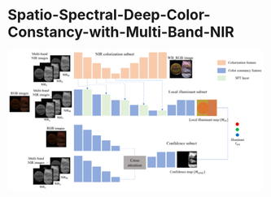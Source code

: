 # Spatio-Spectral-Deep-Color-Constancy-with-Multi-Band-NIR

<img src="https://github.com/dongkeun3520/Spatio-Spectral-Deep-Color-Constancy-with-Multi-Band-NIR/blob/main/images/proposed_network.png" />
